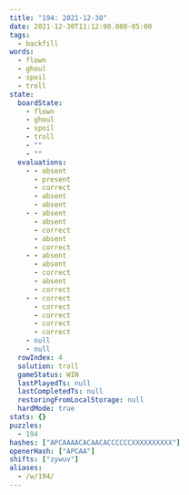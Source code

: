 ```yaml
---
title: "194: 2021-12-30"
date: 2021-12-30T11:12:00.000-05:00
tags:
  - backfill
words:
  - flown
  - ghoul
  - spoil
  - troll
state:
  boardState:
    - flown
    - ghoul
    - spoil
    - troll
    - ""
    - ""
  evaluations:
    - - absent
      - present
      - correct
      - absent
      - absent
    - - absent
      - absent
      - correct
      - absent
      - correct
    - - absent
      - absent
      - correct
      - absent
      - correct
    - - correct
      - correct
      - correct
      - correct
      - correct
    - null
    - null
  rowIndex: 4
  solution: troll
  gameStatus: WIN
  lastPlayedTs: null
  lastCompletedTs: null
  restoringFromLocalStorage: null
  hardMode: true
stats: {}
puzzles:
  - 194
hashes: ["APCAAAACACAACACCCCCCXXXXXXXXXX"]
openerHash: ["APCAA"]
shifts: ["zywuv"]
aliases:
  - /w/194/
---
```

<!-- more -->
